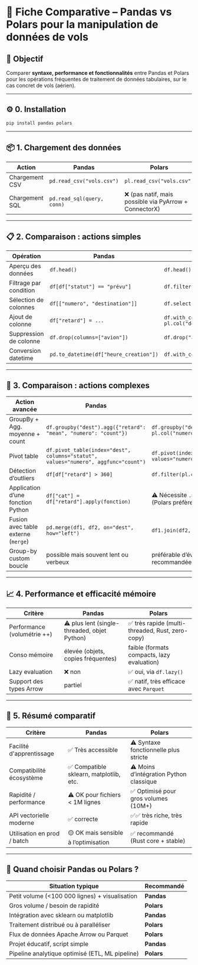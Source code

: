

# 🧮 Fiche Comparative – **Pandas vs Polars** pour la manipulation de données de vols

## 🧠 Objectif

Comparer **syntaxe, performance et fonctionnalités** entre Pandas et Polars pour les opérations fréquentes de traitement de données tabulaires, sur le cas concret de vols (aérien).

---

## ⚙️ 0. Installation

```bash
pip install pandas polars
```

---

## 📦 1. Chargement des données

| Action         | Pandas                     | Polars                                                |
| -------------- | -------------------------- | ----------------------------------------------------- |
| Chargement CSV | `pd.read_csv("vols.csv")`  | `pl.read_csv("vols.csv")`                             |
| Chargement SQL | `pd.read_sql(query, conn)` | ❌ (pas natif, mais possible via PyArrow + ConnectorX) |

---

## 📋 2. Comparaison : actions **simples**

| Opération              | Pandas                                 | Polars                                                                    |
| ---------------------- | -------------------------------------- | ------------------------------------------------------------------------- |
| Aperçu des données     | `df.head()`                            | `df.head()`                                                               |
| Filtrage par condition | `df[df["statut"] == "prévu"]`          | `df.filter(pl.col("statut") == "prévu")`                                  |
| Sélection de colonnes  | `df[["numero", "destination"]]`        | `df.select(["numero", "destination"])`                                    |
| Ajout de colonne       | `df["retard"] = ...`                   | `df.with_columns((pl.col("arrivée") - pl.col("départ")).alias("retard"))` |
| Suppression de colonne | `df.drop(columns=["avion"])`           | `df.drop("avion")`                                                        |
| Conversion datetime    | `pd.to_datetime(df["heure_creation"])` | `df.with_columns(pl.col("heure_creation").str.strptime(pl.Datetime))`     |

---

## 🧠 3. Comparaison : actions **complexes**

| Action avancée                      | Pandas                                                                             | Polars                                                                                  |
| ----------------------------------- | ---------------------------------------------------------------------------------- | --------------------------------------------------------------------------------------- |
| GroupBy + Agg. moyenne + count      | `df.groupby("dest").agg({"retard": "mean", "numero": "count"})`                    | `df.groupby("dest").agg([pl.col("retard").mean(), pl.col("numero").count()])`           |
| Pivot table                         | `df.pivot_table(index="dest", columns="statut", values="numero", aggfunc="count")` | `df.pivot(index="dest", columns="statut", values="numero", aggregate_function="count")` |
| Détection d’outliers                | `df[df["retard"] > 360]`                                                           | `df.filter(pl.col("retard") > 360)`                                                     |
| Application d’une fonction Python   | `df["cat"] = df["retard"].apply(fonction)`                                         | ⚠️ Nécessite `.map_elements()` mais déconseillé (Polars préfère expr. vectorielles)     |
| Fusion avec table externe (`merge`) | `pd.merge(df1, df2, on="dest", how="left")`                                        | `df1.join(df2, on="dest", how="left")`                                                  |
| Group-by custom boucle              | possible mais souvent lent ou verbeux                                              | préférable d’éviter les boucles : logique vectorielle recommandée                       |

---

## 📈 4. Performance et efficacité mémoire

| Critère                     | Pandas                                       | Polars                                          |
| --------------------------- | -------------------------------------------- | ----------------------------------------------- |
| Performance (volumétrie ++) | ⚠️ plus lent (single-threaded, objet Python) | ✅ très rapide (multi-threaded, Rust, zero-copy) |
| Conso mémoire               | élevée (objets, copies fréquentes)           | faible (formats compacts, lazy evaluation)      |
| Lazy evaluation             | ❌ non                                        | ✅ oui, via `df.lazy()`                          |
| Support des types Arrow     | partiel                                      | ✅ natif, très efficace avec `Parquet`           |

---

## 🧭 5. Résumé comparatif

| Critère                     | Pandas                                 | Polars                                  |
| --------------------------- | -------------------------------------- | --------------------------------------- |
| Facilité d'apprentissage    | ✅ Très accessible                      | ⚠️ Syntaxe fonctionnelle plus stricte   |
| Compatibilité écosystème    | ✅ Compatible sklearn, matplotlib, etc. | ⚠️ Moins d’intégration Python classique |
| Rapidité / performance      | ⚠️ OK pour fichiers < 1M lignes        | ✅ Optimisé pour gros volumes (10M+)     |
| API vectorielle moderne     | ✅ correcte                             | ✅✅ très riche, très rapide              |
| Utilisation en prod / batch | 🟡 OK mais sensible à l’optimisation   | ✅ recommandé (Rust core + stable)       |

---

## 🧠 Quand choisir Pandas ou Polars ?

| Situation typique                               | Recommandé |
| ----------------------------------------------- | ---------- |
| Petit volume (<100 000 lignes) + visualisation  | **Pandas** |
| Gros volume / besoin de rapidité                | **Polars** |
| Intégration avec sklearn ou matplotlib          | **Pandas** |
| Traitement distribué ou à paralléliser          | **Polars** |
| Flux de données Apache Arrow ou Parquet         | **Polars** |
| Projet éducatif, script simple                  | **Pandas** |
| Pipeline analytique optimisé (ETL, ML pipeline) | **Polars** |


